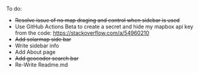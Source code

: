 To do:

- ~~Resolve issue of no map draging and control when sidebar is used~~
- Use GitHub Actions Beta to create a secret and hide my mapbox api key from the code:
    https://stackoverflow.com/a/54960210
- ~~Add solarmap side bar~~
- Write sidebar info
- Add About page
- ~~Add geocoder search bar~~
- Re-Write Readme.md